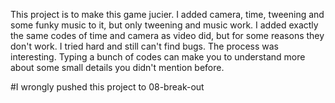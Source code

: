 
This project is to make this game jucier.
I added camera, time, tweening and some funky music to it, but only tweening and music work.
I added exactly the same codes of time and camera as video did, but for some reasons they don't work. I tried hard and still can't find bugs. 
The process was interesting. Typing a bunch of codes can make you to understand more about some small details you didn't mention before.

#I wrongly pushed this project to 08-break-out